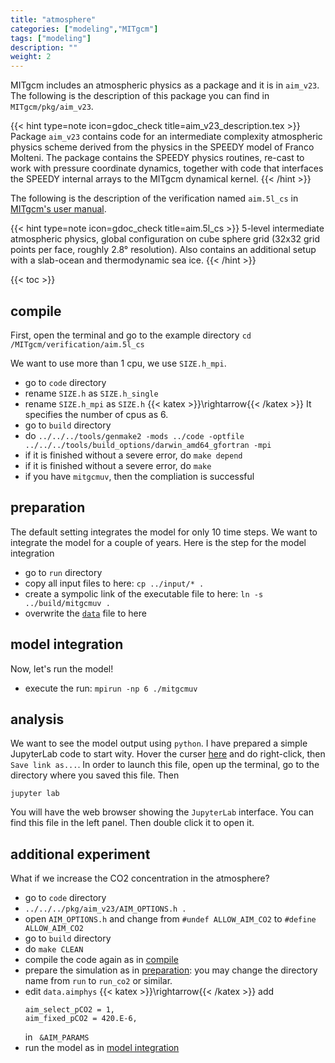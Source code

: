```yaml
---
title: "atmosphere"
categories: ["modeling","MITgcm"]
tags: ["modeling"]
description: ""
weight: 2
---
```


MITgcm includes an atmospheric physics as a package and it is in `aim_v23`.
The following is the description of this package you can find in `MITgcm/pkg/aim_v23`.

{{< hint type=note icon=gdoc_check title=aim_v23_description.tex >}}
Package `aim_v23` contains code for an intermediate complexity atmospheric 
physics scheme derived from the physics in the SPEEDY model of Franco Molteni. 
The package contains the SPEEDY physics routines, re-cast to work with pressure
coordinate dynamics, together with code that interfaces the SPEEDY
internal arrays to the MITgcm dynamical kernel.
{{< /hint >}}

The following is the description of the verification named `aim.5l_cs` in [MITgcm's user manual](https://mitgcm.readthedocs.io/en/latest/examples/examples.html#additional-example-experiments-forward-model-setups).

{{< hint type=note icon=gdoc_check title=aim.5l_cs >}}
5-level intermediate atmospheric physics, global configuration on cube sphere grid (32x32 grid points per face, roughly 2.8&deg; resolution). Also contains an additional setup with a slab-ocean and thermodynamic sea ice.
{{< /hint >}}

{{< toc >}}

## compile
First, open the terminal and go to the example directory
`cd /MITgcm/verification/aim.5l_cs`

We want to use more than 1 cpu, we use `SIZE.h_mpi`.
- go to `code` directory
- rename `SIZE.h` as `SIZE.h_single`
- rename `SIZE.h_mpi` as `SIZE.h` {{< katex >}}\rightarrow{{< /katex >}} It specifies the number of cpus as 6.
- go to `build` directory
- do `../../../tools/genmake2 -mods ../code -optfile ../../../tools/build_options/darwin_amd64_gfortran -mpi`
- if it is finished without a severe error, do `make depend`
- if it is finished without a severe error, do `make`
- if you have `mitgcmuv`, then the compliation is successful

## preparation 
The default setting integrates the model for only 10 time steps. We want to integrate the model for a couple of years. Here is the step for the model integration
- go to `run` directory
- copy all input files to here: `cp ../input/* .`
- create a sympolic link of the executable file to here: `ln -s ../build/mitgcmuv .`
- overwrite the [`data`](/files/mitgcmfiles/atmos/data) file to here

## model integration
Now, let's run the model!
- execute the run: `mpirun -np 6 ./mitgcmuv`

## analysis
We want to see the model output using `python`. I have prepared a simple JupyterLab code to start wity.
Hover the curser [here](/files/mitgcmfiles/cs_example.ipynb) and do right-click, then `Save link as...`.
In order to launch this file, open up the terminal, go to the directory where you saved this file. Then 
```
jupyter lab
```
You will have the web browser showing the `JupyterLab` interface. You can find this file in the left panel. Then double click it to open it.

## additional experiment
What if we increase the CO2 concentration in the atmosphere?

- go to `code` directory
- `../../../pkg/aim_v23/AIM_OPTIONS.h .`
- open `AIM_OPTIONS.h` and change from `#undef ALLOW_AIM_CO2` to `#define ALLOW_AIM_CO2`
- go to `build` directory
- do `make CLEAN`
- compile the code again as in [compile](/research/MITgcm/atmos/#compile)
- prepare the simulation as in [preparation](/research/MITgcm/atmos/#preparation): you may change the directory name from `run` to `run_co2` or similar.
- edit `data.aimphys` {{< katex >}}\rightarrow{{< /katex >}} add 
  ```
  aim_select_pCO2 = 1,
  aim_fixed_pCO2 = 420.E-6,
  ```
  in ` &AIM_PARAMS`
- run the model as in [model integration](/research/MITgcm/atmos/#model-integration)
